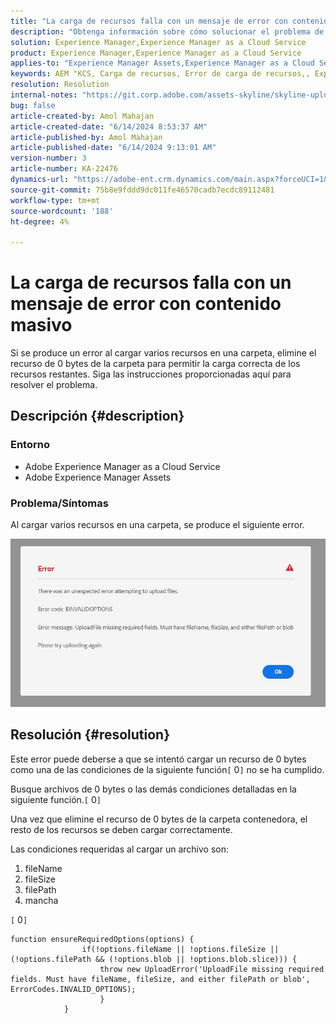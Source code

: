 ```yaml
---
title: "La carga de recursos falla con un mensaje de error con contenido masivo"
description: "Obtenga información sobre cómo solucionar el problema de Adobe Experience Manager en el que al cargar varios recursos en una carpeta se produce el error \"EINVALIDOPTIONS\"."
solution: Experience Manager,Experience Manager as a Cloud Service
product: Experience Manager,Experience Manager as a Cloud Service
applies-to: "Experience Manager Assets,Experience Manager as a Cloud Service"
keywords: AEM "KCS, Carga de recursos, Error de carga de recursos,, Experience Manager as a Cloud Service, AEMaaCS"
resolution: Resolution
internal-notes: "https://git.corp.adobe.com/assets-skyline/skyline-upload/blob/6d124d4083060e139b2e2d6ac99b33087bc85a53/src/upload-file.js#L32"
bug: false
article-created-by: Amol Mahajan
article-created-date: "6/14/2024 8:53:37 AM"
article-published-by: Amol Mahajan
article-published-date: "6/14/2024 9:13:01 AM"
version-number: 3
article-number: KA-22476
dynamics-url: "https://adobe-ent.crm.dynamics.com/main.aspx?forceUCI=1&pagetype=entityrecord&etn=knowledgearticle&id=4f47d28f-2b2a-ef11-840b-000d3a34c086"
source-git-commit: 75b8e9fddd9dc011fe46570cadb7ecdc89112481
workflow-type: tm+mt
source-wordcount: '188'
ht-degree: 4%

---
```


# La carga de recursos falla con un mensaje de error con contenido masivo


Si se produce un error al cargar varios recursos en una carpeta, elimine el recurso de 0 bytes de la carpeta para permitir la carga correcta de los recursos restantes. Siga las instrucciones proporcionadas aquí para resolver el problema.

## Descripción {#description}


### <b>Entorno</b>

- Adobe Experience Manager as a Cloud Service
- Adobe Experience Manager Assets


### <b>Problema/Síntomas</b>

Al cargar varios recursos en una carpeta, se produce el siguiente error.

![](assets/___5147d28f-2b2a-ef11-840b-000d3a34c086___.jpeg)


## Resolución {#resolution}


Este error puede deberse a que se intentó cargar un recurso de 0 bytes como una de las condiciones de la siguiente función`[` 0`]`  no se ha cumplido.

Busque archivos de 0 bytes o las demás condiciones detalladas en la siguiente función.`[` 0`]`

Una vez que elimine el recurso de 0 bytes de la carpeta contenedora, el resto de los recursos se deben cargar correctamente.

Las condiciones requeridas al cargar un archivo son:

1. fileName
2. fileSize
3. filePath
4. mancha


`[` 0`]`


```none
function ensureRequiredOptions(options) {
                if(!options.fileName || !options.fileSize || (!options.filePath && (!options.blob || !options.blob.slice))) {
                    throw new UploadError('UploadFile missing required fields. Must have fileName, fileSize, and either filePath or blob', ErrorCodes.INVALID_OPTIONS);
                    }
            }
```

